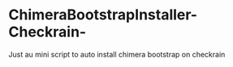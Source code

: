 # ChimeraBootstrapInstaller-Checkrain-
Just au mini script to auto install chimera bootstrap on checkrain
